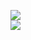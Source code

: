 [![](https://img.shields.io/badge/Made%20With-Github%20Spray-lightgrey.svg?style=for-the-badge&logo=github)](https://github.com/Annihil/github-spray#22461)  
[![](https://i.imgur.com/2DrTn0Z.gif)](https://github.com/Annihil/github-spray)